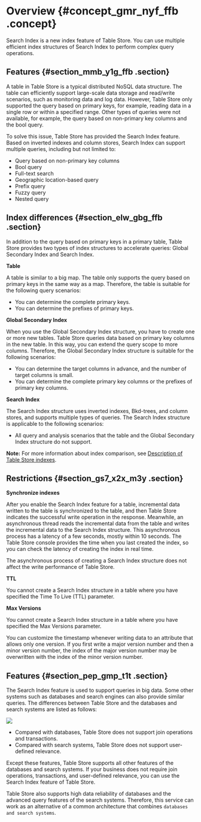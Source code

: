 # Overview {#concept_gmr_nyf_ffb .concept}

Search Index is a new index feature of Table Store. You can use multiple efficient index structures of Search Index to perform complex query operations.

## Features {#section_mmb_y1g_ffb .section}

A table in Table Store is a typical distributed NoSQL data structure. The table can efficiently support large-scale data storage and read/write scenarios, such as monitoring data and log data. However, Table Store only supported the query based on primary keys, for example, reading data in a single row or within a specified range. Other types of queries were not available, for example, the query based on non-primary key columns and the bool query.

To solve this issue, Table Store has provided the Search Index feature. Based on inverted indexes and column stores, Search Index can support multiple queries, including but not limited to:

-   Query based on non-primary key columns
-   Bool query
-   Full-text search
-   Geographic location-based query
-   Prefix query
-   Fuzzy query
-   Nested query

## Index differences {#section_elw_gbg_ffb .section}

In addition to the query based on primary keys in a primary table, Table Store provides two types of index structures to accelerate queries: Global Secondary Index and Search Index.

 **Table** 

A table is similar to a big map. The table only supports the query based on primary keys in the same way as a map. Therefore, the table is suitable for the following query scenarios:

-   You can determine the complete primary keys.
-   You can determine the prefixes of primary keys.

 **Global Secondary Index** 

When you use the Global Secondary Index structure, you have to create one or more new tables. Table Store queries data based on primary key columns in the new table. In this way, you can extend the query scope to more columns. Therefore, the Global Secondary Index structure is suitable for the following scenarios:

-   You can determine the target columns in advance, and the number of target columns is small.
-   You can determine the complete primary key columns or the prefixes of primary key columns.

 **Search Index** 

The Search Index structure uses inverted indexes, Bkd-trees, and column stores, and supports multiple types of queries. The Search Index structure is applicable to the following scenarios:

-   All query and analysis scenarios that the table and the Global Secondary Index structure do not support.

**Note:** For more information about index comparison, see [Description of Table Store indexes](https://yq.aliyun.com/articles/692837).

## Restrictions {#section_gs7_x2x_m3y .section}

 **Synchronize indexes** 

After you enable the Search Index feature for a table, incremental data written to the table is synchronized to the table, and then Table Store indicates the successful write operation in the response. Meanwhile, an asynchronous thread reads the incremental data from the table and writes the incremental data to the Search Index structure. This asynchronous process has a latency of a few seconds, mostly within 10 seconds. The Table Store console provides the time when you last created the index, so you can check the latency of creating the index in real time.

The asynchronous process of creating a Search Index structure does not affect the write performance of Table Store.

 **TTL** 

You cannot create a Search Index structure in a table where you have specified the Time To Live \(TTL\) parameter.

 **Max Versions** 

You cannot create a Search Index structure in a table where you have specified the Max Versions parameter.

You can customize the timestamp whenever writing data to an attribute that allows only one version. If you first write a major version number and then a minor version number, the index of the major version number may be overwritten with the index of the minor version number.

## Features {#section_pep_gmp_t1t .section}

The Search Index feature is used to support queries in big data. Some other systems such as databases and search engines can also provide similar queries. The differences between Table Store and the databases and search systems are listed as follows:

![](images/45919_en-US.png)

-   Compared with databases, Table Store does not support join operations and transactions.
-   Compared with search systems, Table Store does not support user-defined relevance.

Except these features, Table Store supports all other features of the databases and search systems. If your business does not require join operations, transactions, and user-defined relevance, you can use the Search Index feature of Table Store.

Table Store also supports high data reliability of databases and the advanced query features of the search systems. Therefore, this service can work as an alternative of a common architecture that combines `databases and search systems`.

